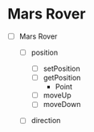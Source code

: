 # Mars Rover

 - [ ] Mars Rover
    - [ ] position
        - [ ] setPosition
        - [ ] getPosition
            - Point
        - [ ] moveUp
        - [ ] moveDown

    - [ ] direction

